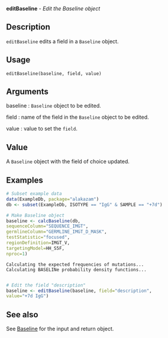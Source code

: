 **editBaseline** - *Edit the Baseline object*

Description
--------------------

`editBaseline` edits a field in a `Baseline` object.


Usage
--------------------
```
editBaseline(baseline, field, value)
```

Arguments
-------------------

baseline
:   `Baseline` object to be edited.

field
:   name of the field in the `Baseline` object to be edited.

value
:   value to set the `field`.




Value
-------------------

A `Baseline` object with the field of choice updated.



Examples
-------------------

```R
# Subset example data
data(ExampleDb, package="alakazam")
db <- subset(ExampleDb, ISOTYPE == "IgG" & SAMPLE == "+7d")

# Make Baseline object
baseline <- calcBaseline(db, 
sequenceColumn="SEQUENCE_IMGT",
germlineColumn="GERMLINE_IMGT_D_MASK", 
testStatistic="focused",
regionDefinition=IMGT_V,
targetingModel=HH_S5F,
nproc=1)

```


```
Calculating the expected frequencies of mutations...
Calculating BASELINe probability density functions...

```


```R

# Edit the field "description"
baseline <- editBaseline(baseline, field="description", 
value="+7d IgG")
```



See also
-------------------

See [Baseline](Baseline-class.md) for the input and return object.






